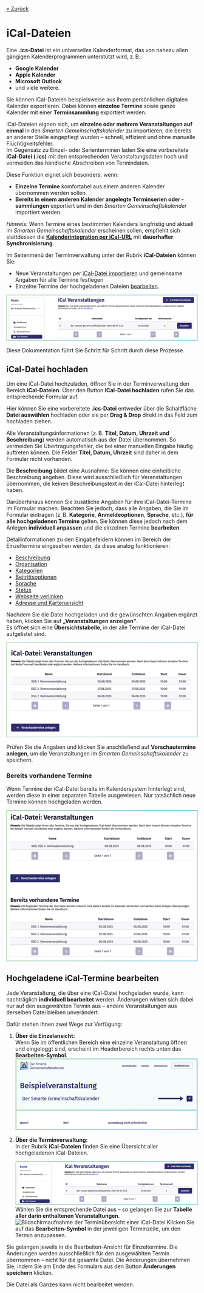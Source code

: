 
[« Zurück](/get-started)

# iCal-Dateien

Eine **.ics-Datei** ist ein universelles Kalenderformat, das von nahezu allen gängigen Kalenderprogrammen unterstützt wird, z. B.:
- **Google Kalender**
- **Apple Kalender**
- **Microsoft Outlook**
- und viele weitere.

Sie können iCal-Dateien beispielsweise aus ihrem persönlichen digitalen Kalender exportieren. Dabei können **einzelne Termine** sowie ganze Kalender mit einer **Terminsammlung** exportiert werden. 

iCal-Dateien eignen sich, um **einzelne oder mehrere Veranstaltungen auf einmal** in den *Smarten Gemeinschaftskalender* zu importieren, die bereits an anderer Stelle eingepflegt wurden – schnell, effizient und ohne manuelle Flüchtigkeitsfehler.  
Im Gegensatz zu Einzel- oder Serienterminen laden Sie eine vorbereitete **iCal-Datei (.ics)** mit den entsprechenden Veranstaltungsdaten hoch und vermeiden das händische Abschreiben von Termindaten.  

Diese Funktion eignet sich besonders, wenn:  
- **Einzelne Termine** komfortabel aus einem anderen Kalender übernommen werden sollen.  
- **Bereits in einem anderen Kalender angelegte Terminserien oder -sammlungen** exportiert und in den *Smarten Gemeinschaftskalender* importiert werden.  

*Hinweis:* Wenn Termine eines bestimmten Kalenders langfristig und aktuell im *Smarten Gemeinschaftskalender* erscheinen sollen, empfiehlt sich stattdessen die **[Kalenderintegration per iCal-URL](/Terminverwaltung/Kalenderintegration/)** mit **dauerhafter Synchronisierung**.  

Im Seitenmenü der Terminverwaltung unter der Rubrik **iCal-Dateien** können Sie:  
- Neue Veranstaltungen per [iCal-Datei importieren](#ical-datei-hochladen) und gemeinsame Angaben für alle Termine festlegen  
- Einzelne Termine der hochgeladenen Dateien [bearbeiten](#hochgeladene-ical-termine-bearbeiten).

![Bildschirmaufnahme der Rubrik iCal-Dateien in der Terminverwaltung](./Bilder/iCal-Dateien.png)

Diese Dokumentation führt Sie Schritt für Schritt durch diese Prozesse.

## iCal-Datei hochladen

Um eine iCal-Datei hochzuladen, öffnen Sie in der Terminverwaltung den Bereich **iCal-Dateien**. Über den Button **iCal-Datei hochladen** rufen Sie das entsprechende Formular auf.

Hier können Sie eine vorbereitete **.ics-Datei** entweder über die Schaltfläche **Datei auswählen** hochladen oder sie per **Drag & Drop** direkt in das Feld zum hochladen ziehen. 

Alle Veranstaltungsinformationen (z. B. **Titel, Datum, Uhrzeit und Beschreibung**) werden automatisch aus der Datei übernommen. So vermeiden Sie Übertragungsfehler, die bei einer manuellen Eingabe häufig auftreten können. Die Felder  **Titel, Datum, Uhrzeit** sind daher in dem Formular nicht vorhanden.

Die **Beschreibung** bildet eine Ausnahme: Sie können eine einheitliche Beschreibung angeben. Diese wird ausschließlich für Veranstaltungen übernommen, die keinen Beschreibungstext in der iCal-Datei hinterlegt haben. 

Darüberhinaus können Sie zusätliche Angaben für ihre iCal-Datei-Termine im Formular machen. Beachten Sie jedoch, dass alle Angaben, die Sie im Formular eintragen (z. B. **Kategorie**, **Anmeldeoptionen**, **Sprache**, etc.), **für alle hochgeladenen Termine** gelten. Sie können diese jedoch nach dem Anlegen **individuell anpassen** und die einzelnen Termine **bearbeiten**.

Detailinformationen zu den Eingabefeldern können im Bereich der Einzeltermine eingesehen werden, da diese analog funktionieren:

- [Beschreibung](/Terminverwaltung/Einzeltermine/#beschreibung)
- [Organisation](/Terminverwaltung/Einzeltermine/#organisation)
- [Kategorien](/Terminverwaltung/Einzeltermine/#kategorien)
- [Beitrittsoptionen](/Terminverwaltung/Einzeltermine/#beitrittsoptionen)
- [Sprache](/Terminverwaltung/Einzeltermine/#sprache)
- [Status](/Terminverwaltung/Einzeltermine/#status)
- [Webseite verlinken](/Terminverwaltung/Einzeltermine/#webseite-verlinken)
- [Adresse und Kartenansicht](/Terminverwaltung/Einzeltermine/#adresse-und-kartenansicht)


Nachdem Sie die Datei hochgeladen und die gewünschten Angaben ergänzt haben, klicken Sie auf **„Veranstaltungen anzeigen“**.  
Es öffnet sich eine **Übersichtstabelle**, in der alle Termine der iCal-Datei aufgelistet sind. 

 ![Bildschirmaufnahme der Vorschau der Termine die durch die iCal-Datei hochgeladen werden](./Bilder/Vorschau.png)

Prüfen Sie die Angaben und klicken Sie anschließend auf **Vorschautermine anlegen**, um die Veranstaltungen im *Smarten Gemeinschaftskalender* zu speichern.

### Bereits vorhandene Termine
Wenn Termine der iCal-Datei bereits im Kalendersystem hinterlegt sind, werden diese in einer separaten Tabelle ausgewiesen. Nur tatsächlich neue Termine können hochgeladen werden. 

 ![Bilschirmausnahme der beiden Tabellen: Neu anzulegende Termine und bereits vorhandene Termine](./Bilder/Doppelpflege.png)


## Hochgeladene iCal-Termine bearbeiten

Jede Veranstaltung, die über eine iCal-Datei hochgeladen wurde, kann nachträglich **individuell bearbeitet** werden. Änderungen wirken sich dabei nur auf den ausgewählten Termin aus – andere Veranstaltungen aus derselben Datei bleiben unverändert.

Dafür stehen Ihnen zwei Wege zur Verfügung:

1. **Über die Einzelansicht:**  
   Wenn Sie im öffentlichen Bereich eine einzelne Veranstaltung öffnen und eingeloggt sind, erscheint im Headerbereich rechts unten das **Bearbeiten-Symbol**.
    ![Bildschirmaufnahme des Headers eines Einzeltermins im eingeloggten Zustand mit Option zum Bearbeiten ](./Bilder/bearbeiten%20Einzelansicht.png)

2. **Über die Terminverwaltung:**  
   In der Rubrik **iCal-Dateien** finden Sie eine Übersicht aller hochgeladenen iCal-Dateien.  
  
    ![Bildschirmaufnahme der Übersichtstabelle der iCal-Dateien in der Terminverwaltung](./Bilder/iCal-Dateien.png)
     Wählen Sie die entsprechende Datei aus – so gelangen Sie zur **Tabelle aller darin enthaltenen Veranstaltungen**.  
   ![Bildschirmaufnahme der Terminübersicht einer iCal-Datei](./Bilder/terminübersicht.png)
   Klicken Sie auf das **Bearbeiten-Symbol** in der jeweiligen Terminzeile, um den Termin anzupassen.

Sie gelangen jeweils in die Bearbeiten-Ansicht für Einzeltermine. Die Änderungen werden ausschließlich für den ausgewählten Termin übernommen – nicht für die gesamte Datei. Die Änderungen übernehmen Sie, indem Sie am Ende des Formulars aus den Button **Änderungen speichern** klicken.  

Die Datei als Ganzes kann nicht bearbeitet werden. 